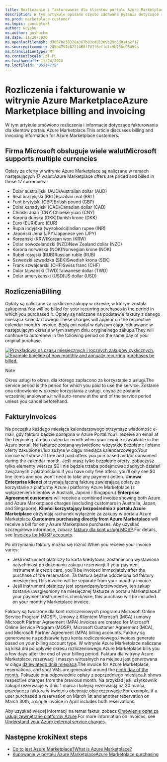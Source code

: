 ```yaml
---
title: Rozliczanie i fakturowanie dla klientów portalu Azure Marketplace
description: W tym artykule opisano często zadawane pytania dotyczące rozliczeń i fakturowania dla klientów portalu Azure Marketplace.
ms.prod: marketplace-customer
ms.topic: conceptual
author: Guyshu
ms.author: gushuchm
ms.date: 11/20/2020
ms.openlocfilehash: d30678d38326a367b03cd81309c29c5b814a2f17
ms.sourcegitcommit: 245b4792e8221468f781f6effd1c9b23be05499a
ms.translationtype: MT
ms.contentlocale: pl-PL
ms.lasthandoff: 11/24/2020
ms.locfileid: "95514779"
---
```

# <a name="azure-marketplace-billing-and-invoicing"></a><span data-ttu-id="2d930-103">Rozliczenia i fakturowanie w witrynie Azure Marketplace</span><span class="sxs-lookup"><span data-stu-id="2d930-103">Azure Marketplace billing and invoicing</span></span>

<span data-ttu-id="2d930-104">W tym artykule omówiono rozliczenia i informacje dotyczące fakturowania dla klientów portalu Azure Marketplace.</span><span class="sxs-lookup"><span data-stu-id="2d930-104">This article discusses billing and invoicing information for Azure Marketplace customers.</span></span>

## <a name="microsoft-supports-multiple-currencies"></a><span data-ttu-id="2d930-105">Firma Microsoft obsługuje wiele walut</span><span class="sxs-lookup"><span data-stu-id="2d930-105">Microsoft supports multiple currencies</span></span>

<span data-ttu-id="2d930-106">Opłaty za oferty w witrynie Azure Marketplace są naliczane w ramach następujących 17 walut:</span><span class="sxs-lookup"><span data-stu-id="2d930-106">Azure Marketplace offers are priced and billed in these 17 currencies:</span></span>

- <span data-ttu-id="2d930-107">Dolar australijski (AUD)</span><span class="sxs-lookup"><span data-stu-id="2d930-107">Australian dollar (AUD)</span></span>
- <span data-ttu-id="2d930-108">Real brazylijski (BRL)</span><span class="sxs-lookup"><span data-stu-id="2d930-108">Brazilian real (BRL)</span></span>
- <span data-ttu-id="2d930-109">Funt brytyjski (GBP)</span><span class="sxs-lookup"><span data-stu-id="2d930-109">British pound (GBP)</span></span>
- <span data-ttu-id="2d930-110">Dolar kanadyjski (CAD)</span><span class="sxs-lookup"><span data-stu-id="2d930-110">Canadian dollar (CAD)</span></span>
- <span data-ttu-id="2d930-111">Chiński Juan (CNY)</span><span class="sxs-lookup"><span data-stu-id="2d930-111">Chinese yuan (CNY)</span></span>
- <span data-ttu-id="2d930-112">Korona duńska (DKK)</span><span class="sxs-lookup"><span data-stu-id="2d930-112">Danish krone (DKK)</span></span>
- <span data-ttu-id="2d930-113">Euro (EUR)</span><span class="sxs-lookup"><span data-stu-id="2d930-113">Euro (EUR)</span></span>
- <span data-ttu-id="2d930-114">Rupia indyjska (wysokości)</span><span class="sxs-lookup"><span data-stu-id="2d930-114">Indian rupee (INR)</span></span>
- <span data-ttu-id="2d930-115">Japoński Jena (JPY)</span><span class="sxs-lookup"><span data-stu-id="2d930-115">Japanese yen (JPY)</span></span>
- <span data-ttu-id="2d930-116">Koreański (KRW)</span><span class="sxs-lookup"><span data-stu-id="2d930-116">Korean won (KRW)</span></span>
- <span data-ttu-id="2d930-117">Dolar nowozelandzki (NZD)</span><span class="sxs-lookup"><span data-stu-id="2d930-117">New Zealand dollar (NZD)</span></span>
- <span data-ttu-id="2d930-118">Korona norweska (NOK)</span><span class="sxs-lookup"><span data-stu-id="2d930-118">Norwegian krone (NOK)</span></span>
- <span data-ttu-id="2d930-119">Rubel rosyjski (RUB)</span><span class="sxs-lookup"><span data-stu-id="2d930-119">Russian ruble (RUB)</span></span>
- <span data-ttu-id="2d930-120">Szwedzki szwedzka (SEK)</span><span class="sxs-lookup"><span data-stu-id="2d930-120">Swedish krona (SEK)</span></span>
- <span data-ttu-id="2d930-121">Frank szwajcarski (CHF)</span><span class="sxs-lookup"><span data-stu-id="2d930-121">Swiss franc (CHF)</span></span>
- <span data-ttu-id="2d930-122">Dolar tajwański (TWD)</span><span class="sxs-lookup"><span data-stu-id="2d930-122">Taiwanese dollar (TWD)</span></span>
- <span data-ttu-id="2d930-123">Dolar amerykański (USD)</span><span class="sxs-lookup"><span data-stu-id="2d930-123">US dollar (USD)</span></span>

## <a name="billing"></a><span data-ttu-id="2d930-124">Rozliczenia</span><span class="sxs-lookup"><span data-stu-id="2d930-124">Billing</span></span>

<span data-ttu-id="2d930-125">Opłaty są naliczane za cykliczne zakupy w okresie, w którym została zakupiona.</span><span class="sxs-lookup"><span data-stu-id="2d930-125">You will be billed for your recurring purchases in the period in which you purchased it.</span></span> <span data-ttu-id="2d930-126">Opłaty są naliczane na podstawie faktury z danego miesiąca kalendarzowego.</span><span class="sxs-lookup"><span data-stu-id="2d930-126">These charges will appear on the respective calendar month’s invoice.</span></span> <span data-ttu-id="2d930-127">Będą oni nadal w dalszym ciągu odnawiane w następującym okresie w tym samym dniu oryginalnego zakupu.</span><span class="sxs-lookup"><span data-stu-id="2d930-127">They will continue to autorenew in the following period on the same day of your original purchase.</span></span>

<span data-ttu-id="2d930-128">[![Przykładowa oś czasu miesięcznych i rocznych zakupów cyklicznych.](media/billing/billing-charges-recurring.png)](media/billing/billing-charges-recurring.png#lightbox)</span><span class="sxs-lookup"><span data-stu-id="2d930-128">[![Example timeline of how monthly and annually recurring purchases be billed.](media/billing/billing-charges-recurring.png)](media/billing/billing-charges-recurring.png#lightbox)</span></span>

>[!NOTE]
> <span data-ttu-id="2d930-129">Okres usługi to okres, dla którego zapłacono za korzystanie z usługi.</span><span class="sxs-lookup"><span data-stu-id="2d930-129">The service period is the period for which you paid to use the service.</span></span> <span data-ttu-id="2d930-130">Zostanie ona odnowienie w okresie korzystania z usługi, chyba że zostanie wcześniej anulowana.</span><span class="sxs-lookup"><span data-stu-id="2d930-130">It will auto-renew at the and of the service period unless you cancel beforehand.</span></span>

## <a name="invoices"></a><span data-ttu-id="2d930-131">Faktury</span><span class="sxs-lookup"><span data-stu-id="2d930-131">Invoices</span></span>

<span data-ttu-id="2d930-132">Na początku każdego miesiąca kalendarzowego otrzymasz wiadomość e-mail, gdy faktura będzie dostępna w Azure Portal.</span><span class="sxs-lookup"><span data-stu-id="2d930-132">You’ll receive an email at the beginning of each calendar month when your invoice is available in the Azure portal.</span></span> <span data-ttu-id="2d930-133">Na fakturze zostaną wyświetlone wszystkie bezpłatne i płatne oferty zakupione i/lub zużyte w ciągu miesiąca kalendarzowego.</span><span class="sxs-lookup"><span data-stu-id="2d930-133">Your invoice will show all free and paid offers you purchased and/or consumed during the calendar month.</span></span> <span data-ttu-id="2d930-134">Jeśli masz tylko bezpłatne oferty, zobaczysz tylko elementy wiersza $0 i nie będzie trzeba podejmować żadnych działań związanych z płatnościami.</span><span class="sxs-lookup"><span data-stu-id="2d930-134">If you have only free offers, you’ll only see $0 line items and you won’t need to take any payment action.</span></span> <span data-ttu-id="2d930-135">**Umowa Enterprise klienci** otrzymają łączną fakturę zawierającą opłaty za korzystanie z platformy Azure i platformy Azure Marketplace (z wyłączeniem klientów w Australii, Japonii i Singapuru).</span><span class="sxs-lookup"><span data-stu-id="2d930-135">**Enterprise Agreement customers** will receive a combined invoice showing both Azure and Azure Marketplace charges (excluding customers in Australia, Japan, and Singapore).</span></span> <span data-ttu-id="2d930-136">**Klienci korzystający bezpośrednio z portalu Azure Marketplace** otrzymają rachunek wyłącznie za zakupy w portalu Azure Marketplace.</span><span class="sxs-lookup"><span data-stu-id="2d930-136">**Customers purchasing directly from Azure Marketplace** will receive a bill for only Azure Marketplace purchases.</span></span> <span data-ttu-id="2d930-137">Aby uzyskać szczegółowe informacje, zobacz [faktury dla kont usługi MOSP](/azure/cost-management-billing/understand/download-azure-invoice#invoices-for-mosp-billing-accounts).</span><span class="sxs-lookup"><span data-stu-id="2d930-137">For details, see [Invoices for MOSP accounts](/azure/cost-management-billing/understand/download-azure-invoice#invoices-for-mosp-billing-accounts).</span></span>

<span data-ttu-id="2d930-138">Po otrzymaniu faktury można się różnić:</span><span class="sxs-lookup"><span data-stu-id="2d930-138">When you receive your invoice varies:</span></span>

- <span data-ttu-id="2d930-139">Jeśli instrument płatniczy to karta kredytowa, zostanie ona wystawiona natychmiast po dokonaniu zakupu rezerwacji.</span><span class="sxs-lookup"><span data-stu-id="2d930-139">If your payment instrument is credit card, you’ll be invoiced immediately after the purchase of the reservation.</span></span> <span data-ttu-id="2d930-140">Ta faktura będzie oddzielona od faktury miesięcznej.</span><span class="sxs-lookup"><span data-stu-id="2d930-140">This invoice will be separate from your monthly invoice.</span></span>
- <span data-ttu-id="2d930-141">Jeśli instrument płatniczy jest sprawdzany/przewodowy, ten zakup zostanie uwzględniony na miesięcznej fakturze w portalu Marketplace.</span><span class="sxs-lookup"><span data-stu-id="2d930-141">If your payment instrument is check/wire, this purchase will be included on your monthly Marketplace invoice.</span></span>

<span data-ttu-id="2d930-142">Faktury są tworzone dla kont rozliczeniowych programu Microsoft Online Service Program (MOSP), Umowy z Klientem Microsoft (MCA) i umowy Microsoft Partner Agreement (MPA).</span><span class="sxs-lookup"><span data-stu-id="2d930-142">Invoices are created for Microsoft Online Service Program (MOSP), Microsoft Customer Agreement (MCA), and Microsoft Partner Agreement (MPA) billing accounts.</span></span> <span data-ttu-id="2d930-143">Faktury są generowane na podstawie typu konta rozliczeniowego.</span><span class="sxs-lookup"><span data-stu-id="2d930-143">Invoices generate based on your billing account type.</span></span> <span data-ttu-id="2d930-144">W witrynie Azure Marketplace naliczane są kilka dni po upływie okresu rozliczeniowego.</span><span class="sxs-lookup"><span data-stu-id="2d930-144">Azure Marketplace bills you a few days after the end of your billing period.</span></span> <span data-ttu-id="2d930-145">Faktura dla witryny Azure Marketplace, rezerwacji i maszyn wirtualnych na miejscu jest generowana w ciągu [dziewiątego dnia miesiąca](/azure/cost-management-billing/understand/download-azure-invoice#invoices-for-mosp-billing-accounts).</span><span class="sxs-lookup"><span data-stu-id="2d930-145">The invoice for Azure Marketplace, reservations, and spot VMs are generated around the [ninth day of the month](/azure/cost-management-billing/understand/download-azure-invoice#invoices-for-mosp-billing-accounts).</span></span> <span data-ttu-id="2d930-146">Pokazuje ona odpowiednie opłaty z poprzedniego miesiąca.</span><span class="sxs-lookup"><span data-stu-id="2d930-146">It shows respective charges from the previous month.</span></span> <span data-ttu-id="2d930-147">Na przykład jeśli użytkownik zakupił rezerwację w dniu 1 marca i kolejną rezerwacją na 30 marca, pojedyncza faktura w kwietniu obejmuje obie rezerwacje.</span><span class="sxs-lookup"><span data-stu-id="2d930-147">For example, if a user purchased a reservation on March 1st and another reservation on March 30th, a single invoice in April includes both reservations.</span></span>

<span data-ttu-id="2d930-148">Aby uzyskać więcej informacji na temat faktur, zobacz [Omówienie opłat za usługi zewnętrzne platformy Azure](/azure/cost-management-billing/understand/understand-azure-marketplace-charges).</span><span class="sxs-lookup"><span data-stu-id="2d930-148">For more information on invoices, see [Understand your Azure external service charges](/azure/cost-management-billing/understand/understand-azure-marketplace-charges).</span></span>

## <a name="next-steps"></a><span data-ttu-id="2d930-149">Następne kroki</span><span class="sxs-lookup"><span data-stu-id="2d930-149">Next steps</span></span>

- [<span data-ttu-id="2d930-150">Co to jest Azure Marketplace?</span><span class="sxs-lookup"><span data-stu-id="2d930-150">What is Azure Marketplace?</span></span>](azure-marketplace-overview.md)
- [<span data-ttu-id="2d930-151">Kupowanie w portalu Azure Marketplace</span><span class="sxs-lookup"><span data-stu-id="2d930-151">Azure Marketplace purchasing</span></span>](azure-purchasing-invoicing.md)
